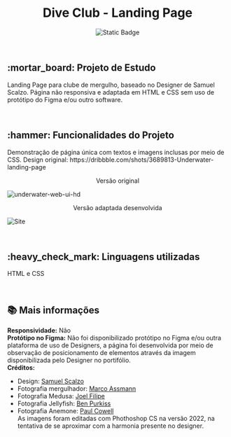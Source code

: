 <h1 align="center">Dive Club - Landing Page</h1>
<p align="center">
<img alt="Static Badge" src="https://img.shields.io/badge/STATUS-COMPLETO-green">
</p>
<br>
<h2>:mortar_board: Projeto de Estudo</h2>
<p>Landing Page para clube de mergulho, baseado no Designer de Samuel Scalzo. Página não responsiva e adaptada em HTML e CSS sem uso de protótipo do Figma e/ou outro software.</p>
<br>
<h2>:hammer: Funcionalidades do Projeto</h2>
<p>Demonstração de página única com textos e imagens inclusas por meio de CSS. Design original: https://dribbble.com/shots/3689813-Underwater-landing-page</p>

<p align="center">Versão original
  
![underwater-web-ui-hd](https://github.com/user-attachments/assets/7343e831-4b20-4a5a-a056-ad61543a2949)

<p align="center">Versão adaptada desenvolvida
  
![Site](https://github.com/user-attachments/assets/ac4f282d-ef35-4895-be4a-a850badf6b8f)


<br>
<h2>:heavy_check_mark: Linguagens utilizadas</h2>
<p>HTML e CSS</p>
<br>
<h2>📚 Mais informações</h2>

<b>Responsividade:</b> Não<br>
<b>Protótipo no Figma:</b> Não foi disponibilizado protótipo no Figma e/ou outra plataforma de uso de Designers, a página foi desenvolvida por meio de observação de posicionamento de elementos através da imagem disponibilizada pelo Designer no portifólio.<br>
<b>Créditos:</b>
- Design: [Samuel Scalzo](https://dribbble.com/scalzodesign)
- Fotografia mergulhador: [Marco Assmann](https://unsplash.com/pt-br/@marco_assmann?utm_content=creditCopyText&utm_medium=referral&utm_source=unsplash)
- Fotografia Medusa: [Joel Filipe](https://stocksnap.io/author/37764)
- Fotografia Jellyfish: [Ben Purkiss](https://unsplash.com/pt-br/@b_purkiss?utm_content=creditCopyText&utm_medium=referral&utm_source=unsplash")
- Fotografia Anemone: [Paul Cowell](https://www.shutterstock.com/pt/g/paul+cowell)<br>
As imagens foram editadas com Phothoshop CS na versão 2022, na tentativa de se aproximar com a harmonia presente no designer.
